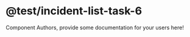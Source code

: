 @test/incident-list-task-6
===============================================


Component Authors, provide some documentation for your users here!